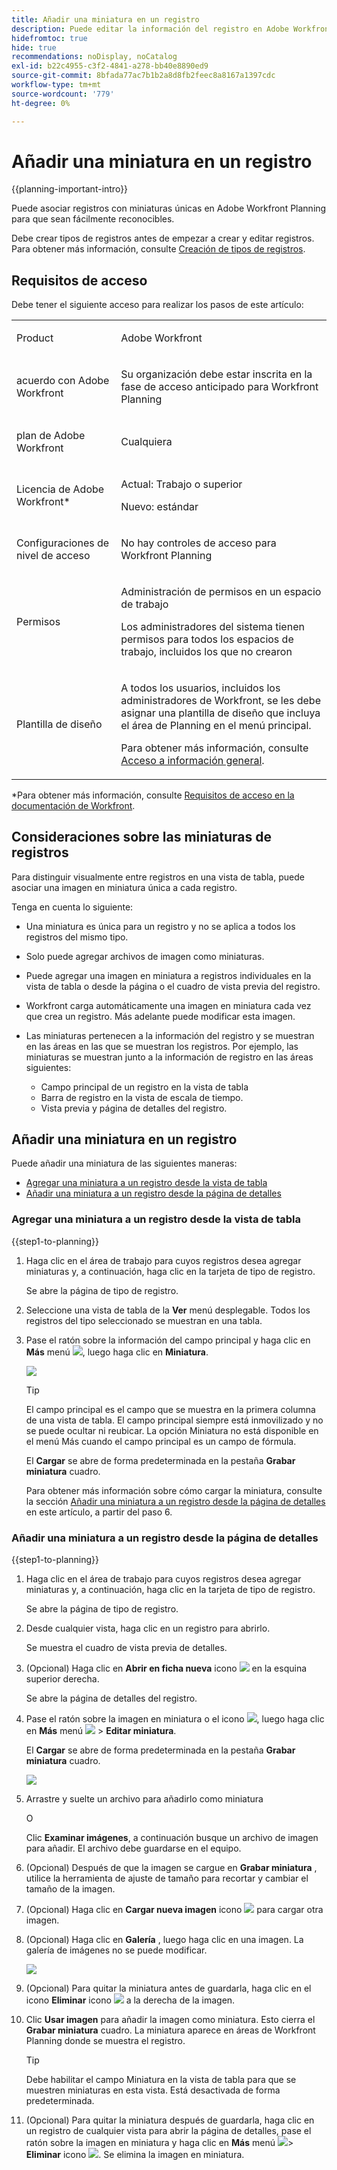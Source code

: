 ```yaml
---
title: Añadir una miniatura en un registro
description: Puede editar la información del registro en Adobe Workfront Planning y asociar cada registro con miniaturas individuales para que sean fácilmente reconocibles.
hidefromtoc: true
hide: true
recommendations: noDisplay, noCatalog
exl-id: b22c4955-c3f2-4841-a278-bb40e8890ed9
source-git-commit: 8bfada77ac7b1b2a8d8fb2feec8a8167a1397cdc
workflow-type: tm+mt
source-wordcount: '779'
ht-degree: 0%

---
```


<!--update the metadata with real information-->

# Añadir una miniatura en un registro

{{planning-important-intro}}

Puede asociar registros con miniaturas únicas en Adobe Workfront Planning para que sean fácilmente reconocibles.

Debe crear tipos de registros antes de empezar a crear y editar registros.
Para obtener más información, consulte [Creación de tipos de registros](/help/quicksilver/planning/architecture/create-record-types.md).

## Requisitos de acceso

<!--************double-check permissions here - asking Isk and Lilit what permissions users need for adding thumbnails-->

Debe tener el siguiente acceso para realizar los pasos de este artículo:

<table style="table-layout:auto">
 <col>
 </col>
 <col>
 </col>
 <tbody>
    <tr>
<tr>
<td>
   <p> Product</p> </td>
   <td>
   <p> Adobe Workfront</p> </td>
  </tr>  
 <td role="rowheader"><p>acuerdo con Adobe Workfront</p></td>
   <td>
<p>Su organización debe estar inscrita en la fase de acceso anticipado para Workfront Planning </p>
   </td>
  </tr>
  <tr>
   <td role="rowheader"><p>plan de Adobe Workfront</p></td>
   <td>
<p>Cualquiera</p>
   </td>
  </tr>
  <tr>
   <td role="rowheader"><p>Licencia de Adobe Workfront*</p></td>
   <td>
   <p>Actual: Trabajo o superior</p>
   <p>Nuevo: estándar</p>  
  </td>
  </tr>

<tr>
   <td role="rowheader"><p>Configuraciones de nivel de acceso</p></td>
   <td> <p>No hay controles de acceso para Workfront Planning </p>  
</td>
  </tr>
<tr>
   <td role="rowheader"><p>Permisos</p></td>
   <td> <p>Administración de permisos en un espacio de trabajo </p>  
   <p>Los administradores del sistema tienen permisos para todos los espacios de trabajo, incluidos los que no crearon</p>
</td>
  </tr>
<tr>
   <td role="rowheader"><p>Plantilla de diseño</p></td>
   <td>  <p>A todos los usuarios, incluidos los administradores de Workfront, se les debe asignar una plantilla de diseño que incluya el área de Planning en el menú principal. </p> <p>Para obtener más información, consulte <a href="/help/quicksilver/planning/access/access-overview.md">Acceso a información general</a>. </p>  
</td>
  </tr>

</tbody>
</table>

*Para obtener más información, consulte [Requisitos de acceso en la documentación de Workfront](/help/quicksilver/administration-and-setup/add-users/access-levels-and-object-permissions/access-level-requirements-in-documentation.md).

## Consideraciones sobre las miniaturas de registros

Para distinguir visualmente entre registros en una vista de tabla, puede asociar una imagen en miniatura única a cada registro.

Tenga en cuenta lo siguiente:

* Una miniatura es única para un registro y no se aplica a todos los registros del mismo tipo.
* Solo puede agregar archivos de imagen como miniaturas.
  <!--above: when you know exactly what type of files are allowed, add the exact extensions above-->
* Puede agregar una imagen en miniatura a registros individuales en la vista de tabla o desde la página o el cuadro de vista previa del registro.
* Workfront carga automáticamente una imagen en miniatura cada vez que crea un registro. Más adelante puede modificar esta imagen.
* Las miniaturas pertenecen a la información del registro y se muestran en las áreas en las que se muestran los registros. Por ejemplo, las miniaturas se muestran junto a la información de registro en las áreas siguientes:

   * Campo principal de un registro en la vista de tabla
   * Barra de registro en la vista de escala de tiempo.
   * Vista previa y página de detalles del registro.

## Añadir una miniatura en un registro

Puede añadir una miniatura de las siguientes maneras:

* [Agregar una miniatura a un registro desde la vista de tabla](#add-a-thumbnail-to-a-record-from-the-table-view)
* [Añadir una miniatura a un registro desde la página de detalles](#add-a-thumbnail-to-a-record-from-the-details-page)

### Agregar una miniatura a un registro desde la vista de tabla

{{step1-to-planning}}

1. Haga clic en el área de trabajo para cuyos registros desea agregar miniaturas y, a continuación, haga clic en la tarjeta de tipo de registro.

   Se abre la página de tipo de registro.
1. Seleccione una vista de tabla de la **Ver** menú desplegable. Todos los registros del tipo seleccionado se muestran en una tabla.
1. Pase el ratón sobre la información del campo principal y haga clic en **Más** menú ![](assets/more-menu.png), luego haga clic en **Miniatura**.

   ![](assets/record-more-menu-expanded.png)

   >[!TIP]
   >
   >   El campo principal es el campo que se muestra en la primera columna de una vista de tabla. El campo principal siempre está inmovilizado y no se puede ocultar ni reubicar. La opción Miniatura no está disponible en el menú Más cuando el campo principal es un campo de fórmula.

   El **Cargar** se abre de forma predeterminada en la pestaña **Grabar miniatura** cuadro.

   Para obtener más información sobre cómo cargar la miniatura, consulte la sección [Añadir una miniatura a un registro desde la página de detalles](#add-a-thumbnail-to-a-record-from-the-details-page) en este artículo, a partir del paso 6. <!--see if this is accurate-->

<!--
   ![](assets/record-thumbnail-box-for-upload.png) 

  *****update screen shot with correct casing****

1. Drag and drop a file to add as a thumbnail
   
   Or
   
   Click **Browse images**, then browse for an image file to add. The file must be saved on your computer. 
1. (Optional) After the image uploads in the **Record thumbnail** box, use the sizing tool to crop and resize the image.
1. (Optional) Click the **Upload new image** icon ![](assets/upload-new-image-icon.png) to upload another image. 
1. (Optional) To remove a thumbnail before it is saved, click  **Remove uploaded image** icon ![](assets/remove-image-icon.png) to the right of the image. 
1. (Optional) Click the **Gallery** tab, then click an image. The gallery of images cannot be modified.

   ![](assets/record-thumbnail-box-for-gallery.png)
1. Click **Use image** to add the image as a thumbnail. 
   This closes the **Record thumbnail** box.
   The thumbnail displays in areas of Workfront Planning where the record displays. 

   >[!TIP]
   >
   >   You must enable the Thumbnail field in the table view to display thumbnails in this view. It is disabled by default.

1. (Optional) To remove the thumbnail after it is saved, hover over the primary field and click the **More** menu ![](assets/more-menu.png)> **Thumbnail** > the **Remove** icon ![](assets/remove-image-icon.png), then click **Save changes**. -->

### Añadir una miniatura a un registro desde la página de detalles

{{step1-to-planning}}

1. Haga clic en el área de trabajo para cuyos registros desea agregar miniaturas y, a continuación, haga clic en la tarjeta de tipo de registro.

   Se abre la página de tipo de registro.
1. Desde cualquier vista, haga clic en un registro para abrirlo.

   Se muestra el cuadro de vista previa de detalles.
1. (Opcional) Haga clic en **Abrir en ficha nueva** icono ![](assets/open-details-in-a-new-tab-icon.png) en la esquina superior derecha.

   Se abre la página de detalles del registro.
1. Pase el ratón sobre la imagen en miniatura o el icono ![](assets/record-thumbnail-icon-on-details-page.png), luego haga clic en **Más** menú ![](assets/more-menu.png) > **Editar miniatura**.

   El **Cargar** se abre de forma predeterminada en la pestaña **Grabar miniatura** cuadro.

   ![](assets/record-thumbnail-box-for-upload.png)

1. Arrastre y suelte un archivo para añadirlo como miniatura

   O

   Clic **Examinar imágenes**, a continuación busque un archivo de imagen para añadir. El archivo debe guardarse en el equipo.

1. (Opcional) Después de que la imagen se cargue en **Grabar miniatura** , utilice la herramienta de ajuste de tamaño para recortar y cambiar el tamaño de la imagen.
1. (Opcional) Haga clic en **Cargar nueva imagen** icono ![](assets/upload-new-image-icon.png) para cargar otra imagen.
1. (Opcional) Haga clic en **Galería** , luego haga clic en una imagen. La galería de imágenes no se puede modificar.

   ![](assets/record-thumbnail-box-for-gallery.png)

1. (Opcional) Para quitar la miniatura antes de guardarla, haga clic en el icono **Eliminar** icono ![](assets/remove-image-icon.png) a la derecha de la imagen.

1. Clic **Usar imagen** para añadir la imagen como miniatura.
Esto cierra el **Grabar miniatura** cuadro.
La miniatura aparece en áreas de Workfront Planning donde se muestra el registro.

   >[!TIP]
   >
   >   Debe habilitar el campo Miniatura en la vista de tabla para que se muestren miniaturas en esta vista. Está desactivada de forma predeterminada.

1. (Opcional) Para quitar la miniatura después de guardarla, haga clic en un registro de cualquier vista para abrir la página de detalles, pase el ratón sobre la imagen en miniatura y haga clic en **Más** menú ![](assets/more-menu.png)> **Eliminar** icono ![](assets/remove-image-icon.png). Se elimina la imagen en miniatura.




<!--
### Generate a thumbnail for a record

{{step1-to-planning}}

1. Click the workspace for whose records you want to add thumbnails, then click the record type card. 

   This opens the record type page. 
1. Select a table view from the **View** drop-down menu. All records of the type you selected display in a table. 
1. Hover over the primary field information, click the **More** menu ![](assets/more-menu.png), then click **Thumbnail**. 

   ![](assets/record-more-menu-expanded.png)

      >[!TIP]
      >
      >   The primary field is the field that displays in the first column of a table view. The primary field is always frozen and cannot be hidden or relocated. 

   The **Record thumbnail** box opens.

(*************** update the screenshot below*************)
   ![](assets/record-thumbnail-box-for-upload.png) 

1. Click the **Generate** tab, and type a prompt describing the type of image you want to add in the space provided. 
1. Click **Generate**. 

   A set of four suggested images displays. 

1. Click an image to select it, then click **Use image**. 

   The Record thumbnail box closes and the thumbnail is attached to the record. All users who can view the records can now see the selected thumbnail. 
1. (Optional) Click the **More** menu ![](assets/more-menu.png) to the right of the record name in the table view, then click **Thumbnail**. 

   The generated image opens in the **Upload** tab where you can modify or remove it, as described in the section [Upload a thumbnail to a record](#upload-a-thumbnail-to-a-record) in this article. 
-->